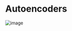 # Autoencoders


![image](https://user-images.githubusercontent.com/108759490/187927789-5c8a1ccd-bb6c-4524-8ef8-408988c9a1c0.png)
